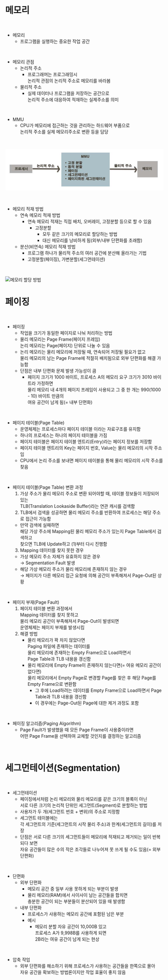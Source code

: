 # 메모리

<br>

- 메모리
	- 프로그램을 실행하는 중요한 작업 공간

<br>

- 메모리 관점
	- 논리적 주소
		- 프로그래머는 프로그래밍시<br>논리적 관점의 논리적 주소로 메모리를 바라봄
	- 물리적 주소
		- 실제 데이터나 프로그램을 저장하는 공간으로<br>논리적 주소에 대응하여 적재하는 실제주소를 의미

<br>

- MMU
	- CPU가 메모리에 접근하는 것을 관리하는 하드웨어 부품으로<br>논리적 주소를 실제 메모리주소로 변환 등을 담당

<br>

![MMU](/Jake2580/chapter7/image/MMU.jpg)

<br>

- 메모리 적재 방법
	- 연속 메모리 적재 방법
		- 연속 메모리 적재는 직접 배치, 오버레이, 고정분할 등으로 할 수 있음
			- 고정분할
				- 모두 같은 크기의 메모리로 할당하는 방법
				- 대신 메모리를 낭비하게 됨(외부/내부 단편화를 초래함)
	- 분산(비연속) 메모리 적재 방법
		- 프로그램 하나가 물리적 주소의 여러 공간에 분산해 올라가는 기법
		- 고정분할(페이징), 가변분할(세그먼테이션)

<br>

![메모리 할당 방법](/Jake2580/chapter7/image/메모리_할당_방법.jpg)

# 페이징

<br>

- 페이징
	- 작업을 크기가 동일한 페이지로 나눠 처리하는 방법
	- 물리 메모리는 Page Frame(페이지 프레임)<br>논리 메모리는 Page(페이지) 단위로 나눌 수 있음
	- 논리 메모리는 물리 메모리에 저장될 때, 연속되어 저장될 필요가 없고<br>물리 메모리의 남는 Page Frame에 적절히 배치됨으로 외부 단편화를 해결 가능함
	- 단점은 내부 단편화 문제 발생 가능성이 큼
		- 페이지 크기가 1000 바이트, 프로세스 A의 메모리 요구 크기가 3010 바이트라 가정하면<br>물리 메모리 내 4개의 페이지 프레임이 사용되고 그 중 한 개는 990(1000 - 10) 바이트 만큼의<br>여유 공간이 남게 됨(= 내부 단편화)

<br>

- 페이지 테이블(Page Table)
	- 운영체제는 프로세스마다 페이지 테이블 이라는 자료구조를 유지함
	- 하나의 프로세스는 하나의 페이지 테이블을 가짐
	- 페이지 테이블은 페이지 테이블 엔트리(Entry)라는 페이지 정보를 저장함
	- 페이지 테이블 엔트리의 Key는 페이지 번호, Value는 물리 메모리의 시작 주소임
	- CPU에서 논리 주소를 보내면 페이지 테이블을 통해 물리 메모리의 시작 주소를 찾음

<br>

- 페이지 테이블(Page Table) 변환 과정
  1. 가상 주소가 물리 메모리 주소로 변환 되어야할 때, 테이블 정보들이 저장되어 있는<br>TLB(Translation Lookaside Buffer)라는 연관 캐시를 검색함
  2. TLB에서 검색을 성공하면 물리 메모리 주소를 반환하여 프로세스는 해당 주소로 접근이 가능함
  	- 만약 검색에 실패하면<br>해당 가상 주소에 Mapping된 물리 메모리 주소가 있는지 Page Table에서 검색하고<br>찾으면 TLB에 Update하고 (1)부터 다시 진행함
  3. Mapping 데이터를 찾지 못한 경우
  	- 가상 메모리 주소 자체가 유효하지 않은 경우<br>→ Segmentation Fault 발생
  	- 해당 가상 메모리 주소가 물리 메모리에 존재하지 않는 경우<br>→ 페이지가 다른 메모리 접근 요청에 의해 공간이 부족해져서 Page-Out된 상황

<br>

- 페이지 부재(Page Fault)
	1.  페이지 테이블 변환 과정에서<br>Mapping 데이터를 찾지 못하고<br>물리 메모리 공간이 부족해져서 Page-Out이 발생되면<br>운영체제는 페이지 부재를 발생시킴
	2. 해결 방법
		- 물리 메모리가 꽉 차지 않았다면<br>Paging 파일에 존재하는 데이터를<br>물리 메모리에 존재하는 Empty Frame으로 Load하면서<br>Page Table과 TLB 내용을 갱신함
		- 물리 메모리에 Empty Frame이 존재하지 않는다면(= 여유 메모리 공간이 없다면)<br>물리 메모리에서 Empty Page로 변경할 Page를 찾은 후 해당 Page를 Empty Frame으로 변환함
			- 그 후에 Load하려는 데이터를 Empty Frame으로 Load하면서 Page Table과 TLB 내용을 갱신함
			- 이 경우에는 Page-Out된 Page에 대한 제거 과정도 포함

<br>

- 페이징 알고리즘(Paging Algorithm)
	- Page Fault가 발생했을 때 모든 Page Frame이 사용중이라면<br>어떤 Page Frame을 선택하여 교체할 것인지를 결정하는 알고리즘

<br>

# 세그먼테이션(Segmentation)

<br>

- 세그먼테이션
	- 페이징에서처럼 논리 메모리와 물리 메모리를 같은 크기의 블록이 아닌<br>서로 다른 크기의 논리적 단위인 세그먼트(Segment)로 분할하는 방법
	- 사용자가 두 개(세그먼트 번호 + 변위)의 주소로 지정함
	- 세그먼트 테이블에는<br>각 세그먼트의 기준(세그먼트의 시작 물리 주소)과 한계(세그먼트의 길이)를 저장
	- 단점은 서로 다른 크기의 세그먼트들이 메모리에 적재되고 제거되는 일이 반복되다 보면<br>자유 공간들이 많은 수의 작은 조각들로 나누어져 못 쓰게 될 수도 있음(= 외부 단편화)

<br>

- 단편화
	- 외부 단편화
		- 메모리 공간 중 일부 사용 못하게 되는 부분이 발생
		- 물리 메모리(RAM)에서 사이사이 남는 공간들을 합치면<br>충분한 공간이 되는 부분들이 분산되어 있을 때 발생함
	- 내부 단편화
		- 프로세스가 사용하는 메모리 공간에 포함된 남은 부분
		- 예시
			- 메모리 분할 자유 공간이 10,000B 있고<br>프로세스 A가 9,998B를 사용하게 되면<br>2B라는 여유 공간이 남게 되는 현상

<br>

- 압축 작업
	- 외부 단편화를 해소하기 위해 프로세스가 사용하는 공간들을 한쪽으로 몰아<br>자유 공간을 확보하는 방법론이지만 작업 효율이 좋지 않음

<br>
